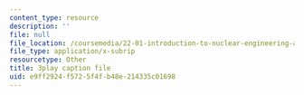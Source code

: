 ```yaml
---
content_type: resource
description: ''
file: null
file_location: /coursemedia/22-01-introduction-to-nuclear-engineering-and-ionizing-radiation-fall-2016/e9ff2924f5725f4fb48e214335c01698_7LyvAVjQUR8.vtt
file_type: application/x-subrip
resourcetype: Other
title: 3play caption file
uid: e9ff2924-f572-5f4f-b48e-214335c01698
---
```

